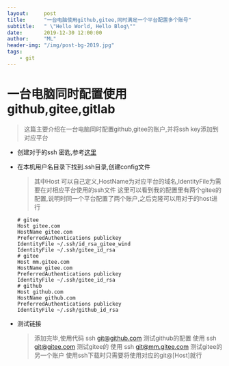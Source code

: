 ```yaml
---
layout:     post
title:      "一台电脑使用github,gitee,同时满足一个平台配置多个账号"
subtitle:   " \"Hello World, Hello Blog\""
date:       2019-12-30 12:00:00
author:     "ML"
header-img: "/img/post-bg-2019.jpg"
tags:
    - git
---
```


# 一台电脑同时配置使用github,gitee,gitlab
> 这篇主要介绍在一台电脑同时配置github,gitee的账户,并将ssh key添加到对应平台
* 创建对于的ssh 密匙,参考[这里](https://mamenglong.github.io/2019/03/24/GitSSH-2019/)
* 在本机用户名目录下找到.ssh目录,创建config文件
    > 其中Host 可以自己定义,HostName为对应平台的域名,IdentityFile为需要在对相应平台使用的ssh文件
    > 这里可以看到我的配置里有两个gitee的配置,说明时同一个平台配置了两个账户,之后克隆可以用对于的host进行

    ```config
    # gitee
    Host gitee.com
    HostName gitee.com
    PreferredAuthentications publickey
    IdentityFile ~/.ssh/id_rsa_gitee_wind
    IdentityFile ~/.ssh/gitee_id_rsa
    # gitee
    Host mm.gitee.com
    HostName gitee.com
    PreferredAuthentications publickey
    IdentityFile ~/.ssh/gitee_id_rsa
    # github
    Host github.com
    HostName github.com
    PreferredAuthentications publickey
    IdentityFile ~/.ssh/github_id_rsa
    ```

* 测试链接
    > 添加完毕,使用代码 ssh git@github.com 测试github的配置
    > 使用 ssh git@gitee.com 测试gitee的
    > 使用 ssh git@mm.gitee.com 测试gitee的另一个账户
    > 使用ssh下载时只需要将使用对应的git@[Host]就行

